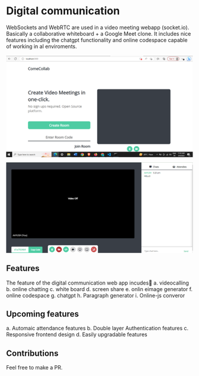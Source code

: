 # Digital communication
WebSockets and WebRTC are used in a video meeting webapp (socket.io). Basically a collaborative whiteboard + a Google Meet clone. It includes nice features including the chatgpt functionality and online codespace capable of working in al enviroments.
<br><br>
<img align="center" src="https://github.com/Aayush63777/web-meet/blob/main/public/css/meet.png">

<img align="center" src="https://github.com/Aayush63777/web-meet/blob/main/public/css/meet 2.png">

## Features

The feature of the digital communication web app incudes🥇
a. videocalling
b. online chatting
c. white board
d. screen share
e. onlin eimage generator
f. online codespace
g. chatgpt
h. Paragraph generator
i. Online-js converor

## Upcoming features

a. Automaic attendance features
b. Double layer Authentication features
c. Responsive frontend design
d. Easily upgradable features

## Contributions

Feel free to make a PR.
